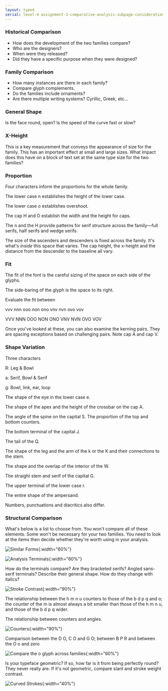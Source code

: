 ```yaml
---
layout: type4
serial: level-4-assignment-3-comparative-analysis-subpage-considerations
---
```

### Historical Comparison

<ul class="hasBullets">
	<li>How does the development of the two families compare?</li>
	<li>Who are the designers?</li>
	<li>When were they released?</li>
	<li>Did they have a specific purpose when they were designed?</li>
</ul>

### Family Comparison

<ul class="hasBullets">
	<li>How many instances are there in each family?</li>
	<li>Compare glyph complements.</li>
	<li>Do the families include ornaments?</li>
	<li>Are there multiple writing systems? Cyrillic, Greek, etc…</li>
</ul>

### General Shape

Is the face round, open? Is the speed of the curve fast or slow? 

### X-Height

This is a key measurement that conveys the appearance of size for the family. This has an important effect at small and large sizes. What impact does this have on a block of text set at the same type size for the two families?

### Proportion

Four characters inform the proportions for the whole family.

The lower case n establishes the height of the lower case.

The lower case o establishes overshoot.

The cap H and O establish the width and the height for caps.

The n and the H provide patterns for serif structure across the family—full serifs, half serifs and wedge serifs.

The size of the ascenders and descenders is fixed across the family. It's what's *inside* this space that varies. The cap height, the x-height and the distance from the descender to the baseline all vary.

### Fit

The fit of the font is the careful sizing of the space on each side of the glyphs.

The side-baring of the glyph is the space to its right.

Evaluate the fit between

vvv
nnn
ooo
non
ono
vnv
nvn
ovo
vov

VVV
NNN
OOO
NON
ONO
VNV
NVN
OVO
VOV

Once you've looked at these, you can also examine the kerning pairs. They are spacing exceptions based on challenging pairs. Note cap A and cap V.

### Shape Variation

Three characters

R: Leg & Bowl

a: Serif, Bowl & Serif

g: Bowl, link, ear, loop

The shape of the eye in the lower case e.

The shape of the apex and the height of the crossbar on the cap A.

The angle of the spine on the capital S. The proportion of the top and bottom counters.

The bottom terminal of the capital J.

The tail of the Q.

The shape of the leg and the arm of the k or the K and their connections to the stem.

The shape and the overlap of the interior of the W.

The straight stem and serif of the capital G.

The upper terminal of the lower case r.

The entire shape of the ampersand.

Numbers, punctuations and diacritics also differ.



### Structural Comparison

What's below is a list to choose from. You won't compare all of these elements. Some won't be necessary for your two families. You need to look at the items then decide whether they're worth using in your analysis.

![Similar Forms]({{site.url}}/svg/analysis-similar.svg){:width="60%"}

![Analysis Terminals]({{site.url}}/svg/analysis-terminals.svg){:width="60%"}

How do the terminals compare? Are they bracketed serifs? Angled sans-serif terminals? Describe their general shape. How do they change with italics?

![Stroke Contrast]({{site.url}}/svg/analysis-stroke-contrast.svg){:width="90%"}

The relationship between the h m n u counters to those of the b d p q and o; the counter of the m is almost always a bit smaller than those of the h m n u, and those of the b d p q wider.

The relationship between counters and angles.

![Counters]({{site.url}}/svg/analysis-counters-v.svg){:width="90%"}

Comparison between the D O, C O and G O; between B P R and between the O o and zero

![Compare the o glyph across families]({{site.url}}/svg/analysis-o.svg){:width="60%"}

Is your typeface geometric? If so, how far is it from being perfectly round? They never really are. If it's not geometric, compare slant and stroke weight contrast.

![Curved Strokes]({{site.url}}/svg/analysis-curved-strokes.svg){:width="40%"}